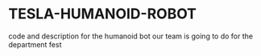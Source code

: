 # TESLA-HUMANOID-ROBOT
code and description for the humanoid bot our team is going to do for the department fest
